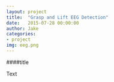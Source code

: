 ```yaml
---
layout: project
title:  "Grasp and Lift EEG Detection"
date:   2015-07-28 00:00:00
author: Jake
categories:
- project
img: eeg.png
---
```

####title

Text
